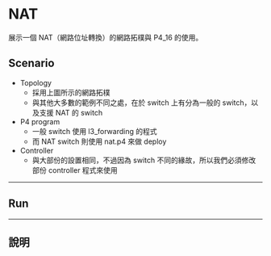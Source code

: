 # NAT

展示一個 NAT（網路位址轉換）的網路拓樸與 P4_16 的使用。

## Scenario

* Topology 
    * 採用上圖所示的網路拓樸
    * 與其他大多數的範例不同之處，在於 switch 上有分為一般的 switch，以及支援 NAT 的 switch
* P4 program
    * 一般 switch 使用 l3_forwarding 的程式
    * 而 NAT switch 則使用 nat.p4 來做 deploy
* Controller 
    * 與大部份的設置相同，不過因為 switch 不同的緣故，所以我們必須修改部份 controller 程式來使用

---

## Run

---

## 說明

